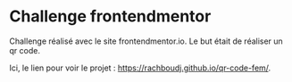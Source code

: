 # Challenge frontendmentor

Challenge réalisé avec le site frontendmentor.io. Le but était de réaliser un qr code.

Ici, le lien pour voir le projet : https://rachboudj.github.io/qr-code-fem/.
